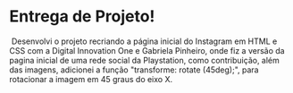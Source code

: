 # Entrega de Projeto!

​		Desenvolvi o projeto recriando a página inicial do Instagram em HTML e CSS com a Digital Innovation One e Gabriela Pinheiro, onde fiz a versão da pagina inicial de uma rede social da Playstation, como contribuição, além das imagens, adicionei a função "transforme: rotate (45deg);", para rotacionar a imagem em 45 graus do eixo X.
